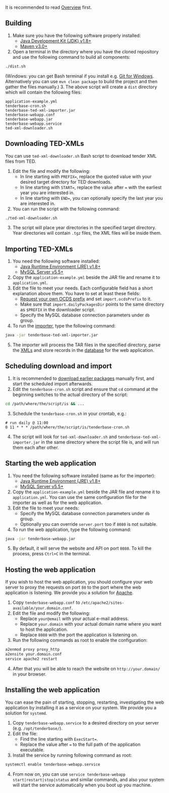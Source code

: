 It is recommended to read [Overview](overview.md) first.

## Building

1. Make sure you have the following software properly installed:
	* [Java Development Kit (JDK) v1.8+](http://www.oracle.com/technetwork/java/javase/downloads/jdk8-downloads-2133151.html)
	* [Maven v3.0+](https://maven.apache.org/)
2. Open a terminal in the directory where you have the cloned repository and use the following command to build all components:
```bash
./dist.sh
```
(Windows: you can get Bash terminal if you install e.g. [Git for Windows](https://gitforwindows.org/). Alternatively you can use `mvn clean package` to build the project and then gather the files manually.)
3. The above script will create a `dist` directory which will contain the following files:
```text
application-example.yml
tenderbase-cron.sh
tenderbase-ted-xml-importer.jar
tenderbase-webapp.conf
tenderbase-webapp.jar
tenderbase-webapp.service
ted-xml-downloader.sh
```



## Downloading TED-XMLs

You can use `ted-xml-downloader.sh` Bash script to download tender XML files from TED.

1. Edit the file and modify the following:
	* In line starting with `PREFIX=`, replace the quoted value with your desired target directory for TED downloads.
	* In line starting with `START=`, replace the value after `=` with the earliest year you are interested in.
	* In line starting with `END=`, you can optionally specify the last year you are interested in.
2. You can run the script with the following command:
```bash
./ted-xml-downloader.sh
```
3. The script will place year directories in the specified target directory. Year directories will contain `.tgz` files, the XML files will be inside them.



## Importing TED-XMLs

1. You need the following software installed:
	* [Java Runtime Environment (JRE) v1.8+](http://www.oracle.com/technetwork/java/javase/downloads/jre8-downloads-2133155.html)
	* [MySQL Server v5.5+](https://dev.mysql.com/downloads/mysql/)
2. Copy the `application-example.yml` beside the JAR file and rename it to `application.yml`.
3. Edit the file to meet your needs. Each configurable field has a short explanation above them. You have to set at least these fields:
	* [Request your own OCDS prefix](http://standard.open-contracting.org/latest/en/implementation/registration/) and set `import.ocdsPrefix` to it.
	* Make sure that `import.dailyPackagesDir` points to the same directory as `$PREFIX` in the downloader script.
	* Specify the MySQL database connection parameters under `db` group.
4. To run the [importer](ted-xml-importer.md), type the following command:
```bash
java -jar tenderbase-ted-xml-importer.jar
```
5. The importer will process the TAR files in the specified directory, parse the [XMLs](ted-xml-model.md) and store records in the [database](database-model.md) for the web application.



## Scheduling download and import

1. It is recommended to [download earlier packages](#downloading-ted-xmls) manually first, and start the scheduled import afterwards.
2. Edit the `tenderbase-cron.sh` script and ensure that `cd` command at the beginning switches to the actual directory of the script:
```bash
cd /path/where/the/script/is && ...
```
3. Schedule the `tenderbase-cron.sh` in your crontab, e.g.:
```
# run daily @ 11:00
0 11 * * * /path/where/the/script/is/tenderbase-cron.sh
```
4. The script will look for `ted-xml-downloader.sh` and `tenderbase-ted-xml-importer.jar` in the same directory where the script file is, and will run them each after other.



## Starting the web application

1. You need the following software installed (same as for the importer):
	* [Java Runtime Environment (JRE) v1.8+](http://www.oracle.com/technetwork/java/javase/downloads/jre8-downloads-2133155.html)
	* [MySQL Server v5.5+](https://dev.mysql.com/downloads/mysql/)
2. Copy the `application-example.yml` beside the JAR file and rename it to `application.yml`. You can use the same configuration file for the importer as well as for the web application.
3. Edit the file to meet your needs:
	* Specify the MySQL database connection parameters under `db` group.
	* Optionally you can override `server.port` too if `8080` is not suitable.
4. To run the web application, type the following command:
```bash
java -jar tenderbase-webapp.jar
```
5. By default, it will serve the website and API on port `8080`. To kill the process, press `Ctrl+C` in the terminal.



## Hosting the web application

If you wish to host the web application, you should configure your web server to proxy the requests on port `80` to the port where the web application is listening. We provide you a solution for [Apache](https://httpd.apache.org/).

1. Copy `tenderbase-webapp.conf` to `/etc/apache2/sites-available/your.domain.conf`.
2. Edit the file and modify the following:
	* Replace `your@email` with your actual e-mail address.
	* Replace `your.domain` with your actual domain name where you want to host the application.
	* Replace `8080` with the port the application is listening on.
3. Run the following commands as root to enable the configuration:
```bash
a2enmod proxy proxy_http
a2ensite your.domain.conf
service apache2 restart
```
4. After that you will be able to reach the website on `http://your.domain/` in your browser.



## Installing the web application

You can ease the pain of starting, stopping, restarting, investigating the web application by installing it as a service on your system. We provide you a solution for `systemd`.

1. Copy `tenderbase-webapp.service` to a desired directory on your server (e.g. `/opt/tenderbase/`).
2. Edit the file:
	* Find the line starting with `ExecStart=`.
	* Replace the value after `=` to the full path of the application executable.
3. Install the service by running following command as root:
```bash
systemctl enable tenderbase-webapp.service
```
4. From now on, you can use `service tenderbase-webapp start|restart|stop|status` and similar commands, and also your system will start the service automatically when you boot up you machine.